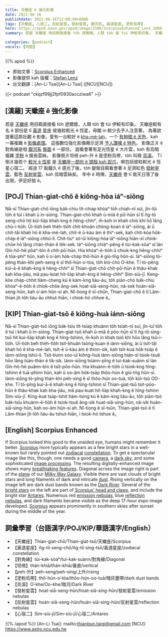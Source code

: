 ```yaml
---
title: 天蠍座 ê 強化影像
date: 2021-06-16
publishdate: 2021-06-16T12:00:00+0800
tags: [天蠍座, 心宿二, 反射星雲, 發射星雲, 銀河系, 黃道星座, 塗粉烏帶]
hero: https://apod.nasa.gov/apod/image/2106/ScorpiusEnhanced_Lenz_1080_constellation.jpg
summary: 若是 天蠍座 用目睭直接看 to̍h 遮爾媠，人類 to̍h 會 tùi 伊較有印象。 天蠍座較有名 ê 部份是 tī 黃道 星座 彼幾粒較光 ê 恆星，毋閣 in 較少去予人注意著。

categories: [podcast]
vocals: [阿錕]
---
```


{{% apod %}}

- 原始文章：[Scorpius Enhanced](https://apod.nasa.gov/apod/ap210616.html)
- 影像提供 kah 版權：[Stefan Lenz](mailto:lenzfoto@email.de)
- 台文翻譯：[An-Li Tsai][An-Li Tsai] ([NCU][NCU])

{{< podcast "ckqzf99jj2fpf0930accziwa6" >}}

## [漢羅] 天蠍座 ê 強化影像

若是 [天蠍座][Scorpius 1] 用目睭直接看 to̍h 遮爾媠，人類 to̍h 會 tùi 伊較有印象。
天蠍座較有名 ê 部份是 tī [黃道][zodiacal] [星座][constellation] 彼幾粒較光 ê 恆星，毋閣 in 較少去予人注意著。
為著欲提著這款壯觀 ê 影像，愛有一台較好 ê [kha-mé-lah][camera]，一个 [有夠暗 ê 天色][dark sky]，kah 一寡複雜 ê [影像處理][image processing]。
這張數位強化影像顯示足濟 [予人讚嘆 ê 特色][breathtaking features]。
影像正爿 ê 對角線是咱 [銀河系][Milky Way Galaxy] [盤面][plane] ê 一部份。
遐看會著有足光恆星 ê 大片雲，kah 有烏暗複雜 [塗粉][dust] ê 搝長雲絲。
影像倒爿坦徛 peh-升 ê 是塗粉烏帶，to̍h 叫做 [烏溪][Dark River]。
Tī 倒爿幾若个 [較光 ê 恆星][bright stars] 是 [天蠍座一部份 ê 頭殼 kah 跤爪][Scorpius' head and claws]，嘛包括彼粒較光 ê 恆星心宿二。
經過 17 點鐘久 ê 感光了後，to̍h 變做目睭看會著 ê 足濟紅色 [發射星雲][emission nebulas]，藍色 [反射星雲][reflection nebulas]，kah 烏暗雲絲矣。
年中 ê 時陣，[天蠍座][Scorpius 2] 會 tī 南天日落了後出現，伊足好揣 ê。

## [POJ] Thian-giat-chō ê kiông-hòa iáⁿ-siōng

Nā-sī Thian-giat-chō iōng ba̍k-chiu ti̍t-chiap khòaⁿ to̍h chiah-nī súi, jîn-lūi to̍h ē tùi i khah ū ìn-sióng.
Thian-giat-chō khah ū-miâ ê pō͘-hūn sī tī n̂g-tō seng-chō hit kúi-lia̍p khah kng ê hêng-chhiⁿ, m̄-koh in khah chió khì hō͘ lâng chù-ì-tio̍h.
Ūi-tio̍h beh the̍h-tio̍h chit-khoán chòng-koan ê iáⁿ-siōng, ài ū chi̍t-tâi khah hó ê kha-mé-lah, chi̍t-ê ū-kàu àm ê thiⁿ-sek, kah chi̍t-kóa ho̍k-cha̍p ê iáⁿ-siōng chhú-lí.
Chit-tiuⁿ só͘-ūi kiông-hòa iáⁿ-siōng hián-sī chiok-chōe hō͘ lâng chàn-thàn ê te̍k-sek.
Iáⁿ-siōng chiàⁿ-pêng ê tùi-kak-sòaⁿ sī lán Gîn-hô-hē pôaⁿ-bīn ê chi̍t-pō͘-hūn.
Hia khòaⁿ-ē-tio̍h ū chiok-kng hêng-chhiⁿ ê tōa-phìⁿ hûn, kah ū o͘-àm ho̍k-cha̍p thô͘-hún ê giú-tn̄g hûn-si.
Iáⁿ-siōng tò-pêng thán-khi peh-seng ê sī thô͘-hún o͘-tòa, to̍h kiò-chò O͘-khe.
Tī tò-pêng kúi-ā-ê khah-kng ê hêng-chhiⁿ sī Thian-giat-chō chi̍t-pō͘-hūn ê thâu-khak kah kha-jiáu, mā pau-koat hit-lia̍p khah-kng ê hêng-chhiⁿ Sim-siù-jī.
Keng-kòe cha̍p-chhit tiám-cheng kú ê kám-kng liáu-āu, to̍h piàn-chò ba̍k-chiu khòaⁿ-ē-tio̍h ê chiok-chōe âng-sek hoat-siā-seng-hûn, nâ-sek hoán-siā-seng-hûn, kah o͘-àm hûn-si ah.
Nî-tiong ê sî-chūn, Thian-giat-chō ē tī Lâm-thian ji̍t-lo̍h liáu-āu chhut-hiān, i chiok-hó chhoe ê。

## [KIP] Thian-giat-tsō ê kiông-huà iánn-siōng

Nā-sī Thian-giat-tsō iōng ba̍k-tsiu ti̍t-tsiap khuànn to̍h tsiah-nī suí, jîn-luī to̍h ē tuì i khah ū ìn-sióng.
Thian-giat-tsō khah ū-miâ ê pōo-hūn sī tī n̂g-tō sing-tsō hit kuí-lia̍p khah kng ê hîng-tshinn, m̄-koh in khah tsió khì hōo lâng tsù-ì-tio̍h.
Uī-tio̍h beh the̍h-tio̍h tsit-khuán tsòng-kuan ê iánn-siōng, ài ū tsi̍t-tâi khah hó ê kha-mé-lah, tsi̍t-ê ū-kàu àm ê thinn-sik, kah tsi̍t-kuá ho̍k-tsa̍p ê iánn-siōng tshú-lí.
Tsit-tiunn sóo-uī kiông-huà iánn-siōng hián-sī tsiok-tsuē hōo lâng tsàn-thàn ê ti̍k-sik.
Iánn-siōng tsiànn-pîng ê tuì-kak-suànn sī lán Gîn-hô-hē puânn-bīn ê tsi̍t-pōo-hūn.
Hia khuànn-ē-tio̍h ū tsiok-kng hîng-tshinn ê tuā-phìnn hûn, kah ū oo-àm ho̍k-tsa̍p thôo-hún ê giú-tn̄g hûn-si.
Iánn-siōng tò-pîng thán-khi peh-sing ê sī thôo-hún oo-tuà, to̍h kiò-tsò OO-khe.
Tī tò-pîng kuí-ā-ê khah-kng ê hîng-tshinn sī Thian-giat-tsō tsi̍t-pōo-hūn ê thâu-khak kah kha-jiáu, mā pau-kuat hit-lia̍p khah-kng ê hîng-tshinn Sim-siù-jī.
King-kuè tsa̍p-tshit tiám-tsing kú ê kám-kng liáu-āu, to̍h piàn-tsò ba̍k-tsiu khuànn-ē-tio̍h ê tsiok-tsuē âng-sik huat-siā-sing-hûn, nâ-sik huán-siā-sing-hûn, kah oo-àm hûn-si ah.
Nî-tiong ê sî-tsūn, Thian-giat-tsō ē tī Lâm-thian ji̍t-lo̍h liáu-āu tshut-hiān, i tsiok-hó tshue ê。



## [English] Scorpius Enhanced

If Scorpius looked this good to the unaided eye, humans might remember it better.
[Scorpius][Scorpius 1] more typically appears as a few bright stars in a well-known but rarely pointed out [zodiacal][zodiacal] [constellation][constellation].
To get a spectacular image like this, though, one needs a good [camera][camera], a [dark sky][dark sky], and some sophisticated [image processing][image processing].
The resulting digitally-enhanced image shows many [breathtaking features][breathtaking features].
Diagonal across the image right is part of the [plane][plane] of our [Milky Way Galaxy][Milky Way Galaxy].
Visible there are vast clouds of bright stars and long filaments of dark and intricate [dust][dust].
Rising vertically on the image left are dark dust bands known as the [Dark River][Dark River].
Several of the [bright stars][bright stars] on the left are part of [Scorpius' head and claws][Scorpius' head and claws], and include the bright star [Antares][Antares].
Numerous red [emission nebulas][emission nebulas], blue [reflection nebulas][reflection nebulas], and dark filaments became visible as the deep 17-hour expo image developed.
[Scorpius][Scorpius 2] appears prominently in southern skies after sunset during the middle of the year.

## 詞彙學習（台語漢字/POJ/KIP/華語漢字/English）

- 【天蠍座】Thian-giat-chō/Thian-giat-tsō/天蠍座/Scorpius
- 【黃道星座】n̂g-tō seng-chō/n̂g-tō sing-tsō/黃道星座/zodiacal constellation
- 【對角線】tùi-kak-sòaⁿ/tuì-kak-suànn/對角線/Diagonal
- 【坦徛】thán-khiā/thán-khiā/垂直/vertical
- 【peh-升】peh-seng/peh-sing/上升/rising
- 【塗粉烏帶】thô͘-hún-o͘-tòa/thôo-hún-oo-tuà/暗灰塵帶/dark dust bands
- 【烏溪】O͘-khe/Oo-khe/暗河/Dark River
- 【發射星雲】hoat-siā-seng-hûn/hoat-siā-sing-hûn/發射星雲/emission nebulas
- 【反射星雲】hoán-siā-seng-hûn/huán-siā-sing-hûn/反射星雲/reflection nebulas
- 【心宿二】Sim-siù-jī/Sim-siù-jī/心宿二/Antares


{{% /apod %}}
[An-Li Tsai]: mailto:thianbun.taigi@gmail.com
[NCU]: https://www.astro.ncu.edu.tw

[Scorpius 1]:http://www.allthesky.com/constellations/scorpius/
[zodiacal]:https://en.wikipedia.org/wiki/Zodiac
[constellation]:https://www.iau.org/public/themes/constellations/
[camera]:https://electronics.howstuffworks.com/digital-camera.htm
[dark sky]:https://www.darksky.org/
[image processing]:http://cdn-www.cracked.com/articleimages/ob/old_computer.jpg
[breathtaking features]:https://i.pinimg.com/originals/d6/dc/8b/d6dc8b1771b697ff2992982482911274.jpg
[plane]:https://apod.nasa.gov/apod/ap050605.html
[Milky Way Galaxy]:https://solarsystem.nasa.gov/resources/285/the-milky-way-galaxy/
[dust]:https://apod.nasa.gov/apod/ap030706.html
[Dark River]:https://apod.nasa.gov/apod/ap090708.html
[bright stars]:http://astro-cabinet.com/showimage.php?image=Scorpius-12_5m_1600_ss1_names1.jpg&lang=English
[Scorpius' head and claws]:https://en.wikipedia.org/wiki/Scorpion
[Antares]:https://apod.nasa.gov/apod/ap120417.html
[emission nebulas]:https://apod.nasa.gov/apod/emission_nebulae.html
[reflection nebulas]:http://en.wikipedia.org/wiki/Reflection_nebula
[Scorpius 2]:https://en.wikipedia.org/wiki/Scorpius
